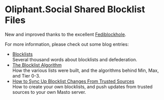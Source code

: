 # Oliphant.Social Shared Blocklist Files

New and improved thanks to the excellent [Fediblockhole](https://github.com/eigenmagic/fediblockhole).

For more information, please check out some blog entries:

* [Blocklists](https://writer.oliphant.social/oliphant/blocklists)  
Several thousand words about blocklists and defederation.
* [The Blocklist Algorithm](https://writer.oliphant.social/oliphant/the-blocklist-algorithm)  
How the various lists were built, and the algorithms behind Min, Max, and Tier 0-3.
* [How to Sync Up Blocklist Changes From Trusted Sources](https://writer.oliphant.social/oliphant/how-to-sync-up-blocklist-changes-from-trusted-sources)  
How to create your own blocklists, and push updates from trusted sources to your own Masto server.
